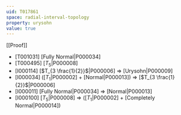 ```yaml
---
uid: T017861
space: radial-interval-topology
property: urysohn
value: true
---
```

[[Proof]]

* [T001031] [Fully Normal|P000034]
* [T000495] [$T_5$|P000008]
* [I000114] [$T_{3 \frac{1}{2}}$|P000006] => [Urysohn|P000009]
* [I000034] ([$T_1$|P000002] + [Normal|P000013]) => [$T_{3 \frac{1}{2}}$|P000006]
* [I000011] [Fully Normal|P000034] => [Normal|P000013]
* [I000100] [$T_5$|P000008] => ([$T_1$|P000002] + [Completely Normal|P000014])

